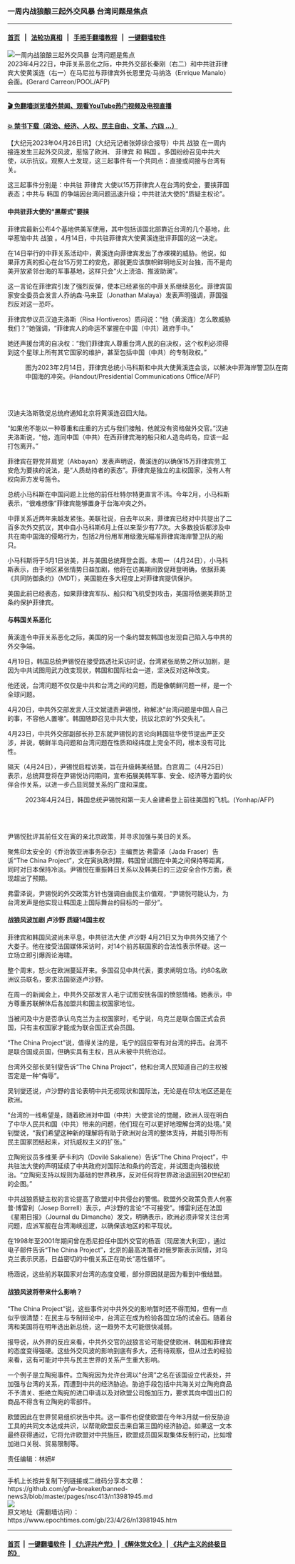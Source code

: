 ### 一周内战狼酿三起外交风暴 台湾问题是焦点
------------------------

#### [首页](https://github.com/gfw-breaker/banned-news3/blob/master/README.md) &nbsp;&nbsp;|&nbsp;&nbsp; [法轮功真相](https://github.com/begood0513/basic/blob/master/README.md)  &nbsp;&nbsp;|&nbsp;&nbsp; [手把手翻墙教程](https://github.com/gfw-breaker/guides/wiki)  &nbsp;&nbsp;|&nbsp;&nbsp; [一键翻墙软件](https://github.com/gfw-breaker/nogfw/blob/master/README.md)  



<div><img alt="一周内战狼酿三起外交风暴 台湾问题是焦点" class="attachment-djy_600_400 size-djy_600_400 wp-post-image" src="https://i.epochtimes.com/assets/uploads/2023/04/id13982048-000_33DM9X8-600x400.jpg"/>
<div class="caption">
 2023年4月22日，中菲关系恶化之际，中共外交部长秦刚（右二）和中共驻菲律宾大使黄溪连（右一）在马尼拉与菲律宾外长恩里克‧马纳洛（Enrique Manalo）会面。(Gerard Carreon/POOL/AFP)
</div></div><hr/>

#### [ 🎬  免翻墙浏览墙外禁闻、观看YouTube热门视频及电视直播](https://github.com/gfw-breaker/HelloWorld)

#### [ 💥  禁书下载（政治、经济、人权、民主自由、文革、六四 ...）](https://github.com/gfw-breaker/books/blob/master/README.md)

<div><p>
 【大纪元2023年04月26日讯】（大纪元记者张婷综合报导）中共
 <ok href="https://www.epochtimes.com/gb/tag/%E6%88%98%E7%8B%BC.html">
  战狼
 </ok>
 在一周内接连发生三起外交风波，惹恼了欧洲、
 <ok href="https://www.epochtimes.com/gb/tag/%E8%8F%B2%E5%BE%8B%E5%AE%BE.html">
  菲律宾
 </ok>
 和
 <ok href="https://www.epochtimes.com/gb/tag/%E9%9F%A9%E5%9B%BD.html">
  韩国
 </ok>
 。多国纷纷召见中共大使，以示抗议。观察人士发现，这三起事件有一个共同点：直接或间接与台湾有关。
</p>
<p>
 这三起事件分别是：中共驻
 <ok href="https://www.epochtimes.com/gb/tag/%E8%8F%B2%E5%BE%8B%E5%AE%BE.html">
  菲律宾
 </ok>
 大使以15万菲律宾人在台湾的安全，要挟菲国表态；中共与
 <ok href="https://www.epochtimes.com/gb/tag/%E9%9F%A9%E5%9B%BD.html">
  韩国
 </ok>
 的争端因台湾问题迅速升级；中共驻法大使的“质疑主权论”。
</p>
<h4>
 中共驻菲大使的“黑帮式”要挟
</h4>
<p>
 菲律宾最新公布4个基地供美军使用，其中包括该国北部靠近台湾的几个基地，此举惹恼中共
 <ok href="https://www.epochtimes.com/gb/tag/%E6%88%98%E7%8B%BC.html">
  战狼
 </ok>
 。4月14日，中共驻菲律宾大使黄溪连批评菲国的这一决定。
</p>
<p>
 在14日举行的中菲关系活动中，黄溪连向菲律宾发出了赤裸裸的威胁。他说，如果菲方真的担心在台15万劳工的安危，那就更应该旗帜鲜明地反对台独，而不是向美开放紧邻台海的军事基地，这样只会“火上浇油、推波助澜”。
</p>
<p>
 这一言论在菲律宾引发了强烈反弹，使本已经紧张的中菲关系继续恶化。菲律宾国家安全委员会发言人乔纳森‧马来亚（Jonathan Malaya）发表声明强调，菲国强烈反对这一恐吓。
</p>
<p>
 菲律宾参议员汉迪夫洛斯（Risa Hontiveros）质问说：“他（黄溪连）怎么敢威胁我们？”她强调，“菲律宾人的命运不掌握在中国（中共）政府手中。”
</p>
<p>
 她还声援台湾的自决权：“我们菲律宾人尊重台湾人民的自决权，这个权利必须得到这个星球上所有其它国家的维护，甚至包括中国（中共）的专制政权。”
</p>
<figure aria-describedby="caption-attachment-13982021" class="wp-caption aligncenter" id="attachment_13982021" style="width: 600px">
 <ok href="https://i.epochtimes.com/assets/uploads/2023/04/id13982021-000_33994L6.jpg" target="_blank">
  <img alt="" class="size-large wp-image-13982021" src="https://i.epochtimes.com/assets/uploads/2023/04/id13982021-000_33994L6-600x400.jpg"/>
 </ok>
 <br/><figcaption class="wp-caption-text" id="caption-attachment-13982021">
  图为2023年2月14日，菲律宾总统小马科斯和中共大使黄溪连会谈，以解决中菲海岸警卫队在南中国海的冲突。(Handout/Presidential Communications Office/AFP)
 </figcaption><br/>
</figure><br/>
<p>
 汉迪夫洛斯敦促总统府通知北京将黄溪连召回大陆。
</p>
<p>
 “如果他不能以一种尊重和庄重的方式与我们接触，他就没有资格做外交官。”汉迪夫洛斯说，“他，连同中国（中共）在西菲律宾海的船只和人造岛屿岛，应该一起打包离开。”
</p>
<p>
 菲律宾在野党并肩党（Akbayan）发表声明说，黄溪连的以确保15万菲律宾劳工安危为要挟的说法，是“人质劫持者的表态”。菲律宾是独立的主权国家，没有人有权向菲方发号施令。
</p>
<p>
 总统小马科斯在中国问题上比他的前任杜特尔特更直言不讳。今年2月，小马科斯表示，“很难想像”菲律宾能够置身于台海冲突之外。
</p>
<p>
 中菲关系近两年来越发紧张。美联社说，自去年以来，菲律宾已经对中共提出了二百多次外交抗议，其中自小马科斯6月上任以来至少有77次。大多数投诉都涉及中共在南中国海的侵略行为，包括2月份用军用级激光瞄准菲律宾海岸警卫队的船只。
</p>
<p>
 小马科斯将于5月1日访美，并与美国总统拜登会面。本周一（4月24日），小马科斯表示，由于地区紧张情势日益加剧，他将在访美期间敦促拜登明确，依据菲美《共同防御条约》（MDT），美国能在多大程度上对菲律宾提供保护。
</p>
<p>
 美国此前已经表态，如果菲律宾军队、船只和飞机受到攻击，美国将依据美菲防卫条约保护菲律宾。
</p>
<h4>
 与韩国关系恶化
</h4>
<p>
 黄溪连令中菲关系恶化之际，美国的另一个条约盟友韩国也发现自己陷入与中共的外交争端。
</p>
<p>
 4月19日，韩国总统尹锡悦在接受路透社采访时说，台湾紧张局势之所以加剧，是因为中共试图用武力改变现状，韩国和国际社会一道，坚决反对这种改变。
</p>
<p>
 他还说，台湾问题不仅仅是中共和台湾之间的问题，而是像朝鲜问题一样，是一个全球问题。
</p>
<p>
 4月20日，中共外交部发言人汪文斌谴责尹锡悦，称解决“台湾问题是中国人自己的事，不容他人置喙”。韩国随即召见中共大使，抗议北京的“外交失礼”。
</p>
<p>
 4月23日，中共外交部副部长孙卫东就尹锡悦的言论向韩国驻华使节提出严正交涉，并说，朝鲜半岛问题和台湾问题在性质和经纬度上完全不同，根本没有可比性。
</p>
<p>
 隔天（4月24日），尹锡悦启程访美，旨在升级韩美结盟。白宫周二（4月25日）表示，总统拜登将在尹锡悦访问期间，宣布拓展美韩军事、安全、经济等方面的伙伴合作关系，以进一步凸显同盟关系的广度和深度。
</p>
<figure aria-describedby="caption-attachment-13982129" class="wp-caption aligncenter" id="attachment_13982129" style="width: 600px">
 <ok href="https://i.epochtimes.com/assets/uploads/2023/04/id13982129-000_33DQ98E.jpg" target="_blank">
  <img alt="" class="size-large wp-image-13982129" src="https://i.epochtimes.com/assets/uploads/2023/04/id13982129-000_33DQ98E-600x452.jpg"/>
 </ok>
 <br/><figcaption class="wp-caption-text" id="caption-attachment-13982129">
  2023年4月24日，韩国总统尹锡悦和第一夫人金建希登上前往美国的飞机。(Yonhap/AFP)
 </figcaption><br/>
</figure><br/>
<p>
 尹锡悦批评其前任文在寅的亲北京政策，并寻求加强与美日的关系。
</p>
<p>
 聚焦印太安全的《乔治敦亚洲事务杂志》主编贾达‧弗雷泽（Jada Fraser）告诉“The China Project”，文在寅执政时期，韩国曾试图在中美之间保持等距离，同时对日本保持冷淡。尹锡悦在重振韩日关系以及韩美日的三边安全合作方面，表现超出了预期。
</p>
<p>
 弗雷泽说，尹锡悦的外交政策方针也强调自由民主价值观，“尹锡悦可能认为，为台湾发声是他实现让韩国走上国际舞台的目标的一部分”。
</p>
<h4>
 战狼风波加剧
 <ok href="https://www.epochtimes.com/gb/tag/%E5%8D%A2%E6%B2%99%E9%87%8E.html">
  卢沙野
 </ok>
 质疑14国主权
</h4>
<p>
 菲律宾和韩国风波尚未平息，中共驻法大使
 <ok href="https://www.epochtimes.com/gb/tag/%E5%8D%A2%E6%B2%99%E9%87%8E.html">
  卢沙野
 </ok>
 4月21日又为中共外交捅了个大娄子。他在接受法国媒体采访时，对14个前苏联国家的合法性表示怀疑。这一立场立即引爆舆论海啸。
</p>
<p>
 整个周末，怒火在欧洲蔓延开来。多国召见中共代表，要求阐明立场。约80名欧洲议员联名，要求法国驱逐卢沙野。
</p>
<p>
 在周一的新闻会上，中共外交部发言人毛宁试图安抚各国的愤怒情绪。她表示，中方尊重苏联解体后各加盟共和国主权国家地位。
</p>
<p>
 当被问及中方是否承认乌克兰为主权国家时，毛宁说，乌克兰是联合国正式会员国，只有主权国家才能成为联合国正式会员国。
</p>
<p>
 “The China Project”说，值得关注的是，毛宁的回应带有对台湾的抨击。台湾不是联合国成员国，但确实具有主权，且从未被中共统治过。
</p>
<p>
 台湾外交部长吴钊燮告诉“The China Project”，他和台湾人民知道自己的主权被否定是一种“侮辱”。
</p>
<p>
 吴钊燮还说，卢沙野的言论表明中共无视现状和国际法，无论是在印太地区还是在欧洲。
</p>
<p>
 “台湾的一线希望是，随着欧洲对中国（中共）大使言论的觉醒，欧洲人现在明白了中华人民共和国（中共）带来的问题，他们现在可以更好地理解台湾的处境。”吴钊燮说，“我们希望这种新的理解将有助于欧洲对台湾的整体支持，并能引导所有民主国家团结起来，对抗威权主义的扩张。”
</p>
<p>
 立陶宛议员多维莱‧萨卡利内（Dovilė Sakaliene）告诉“The China Project”，中共驻法大使的声明延续了中共政府对国际法和条约的否定，并试图走向强权统治。“立陶宛支持以规则为基础的世界秩序，反对任何将世界政治退回到20世纪初的企图。”
</p>
<p>
 中共战狼质疑主权的言论提高了欧盟对中共侵台的警惕。欧盟外交政策负责人何塞普‧博雷利（Josep Borrell）表示，卢沙野的言论“不可接受”。博雷利还在法国《星期日报》（Journal du Dimanche）发文，明确表示，欧洲必须非常关注台湾问题，应派军舰在台湾海峡巡逻，以确保该地区的和平现状。
</p>
<p>
 在1998年至2001年期间曾在悉尼担任中国外交官的杨涵（现居澳大利亚），通过电子邮件告诉“The China Project”，北京的最高决策者对俄罗斯表示同情，对乌克兰表示厌恶，日益密切的中俄关系正在助长“恶性循环”。
</p>
<p>
 杨涵说，这些前苏联国家对台湾的态度变暖，部分原因就是因为看到中俄结盟。
</p>
<h4>
 战狼风波将带来什么影响？
</h4>
<p>
 “The China Project”说，这些事件对中共外交的影响暂时还不得而知，但有一点似乎很清楚：在民主与专制辩论中，台湾正在成为检验各国立场的试金石。随着台湾和美国将在明年选出新总统，这一趋势不太可能很快减弱。
</p>
<p>
 报导说，从外界的反应来看，中共外交官的战狼言论可能促使欧洲、韩国和菲律宾的态度变得强硬。这些外交风波的影响到底有多大，还有待观察，但从过去的经验来看，这有可能对中共与民主世界的关系产生重大影响。
</p>
<p>
 一个例子是立陶宛事件。立陶宛因为允许台湾以“台湾”之名在该国设立代表处，并加强与台湾的关系，而遭到中共的经济胁迫。胁迫手段包括中共海关对立陶宛商品不予清关、拒绝立陶宛的进口申请以及对欧盟公司施加压力，要求其向中国出口的商品不得含有立陶宛的零部件。
</p>
<p>
 欧盟因此在世界贸易组织状告中共。这一事件也促使欧盟在今年3月就一份反胁迫工具的共同文本达成共识，以帮助欧盟反击来自第三国的经济胁迫。如果这一文本最终获得通过，它将允许欧盟对中共施压，欧盟成员国采取集体反制行动，比如增加进口关税、贸易限制等。
</p>
<p>
 责任编辑：林妍#
</p>
</div>
<hr/>
手机上长按并复制下列链接或二维码分享本文章：<br/>
https://github.com/gfw-breaker/banned-news3/blob/master/pages/nsc413/n13981945.md <br/>
<a href='https://github.com/gfw-breaker/banned-news3/blob/master/pages/nsc413/n13981945.md'><img src='https://github.com/gfw-breaker/banned-news3/blob/master/pages/nsc413/n13981945.md.png'/></a> <br/>
原文地址（需翻墙访问）：https://www.epochtimes.com/gb/23/4/26/n13981945.htm


------------------------
#### [首页](https://github.com/gfw-breaker/banned-news3/blob/master/README.md) &nbsp;|&nbsp; [一键翻墙软件](https://github.com/gfw-breaker/nogfw/blob/master/README.md) &nbsp;| [《九评共产党》](https://github.com/gfw-breaker/9ping.md/blob/master/README.md#九评之一评共产党是什么) | [《解体党文化》](https://github.com/gfw-breaker/jtdwh.md/blob/master/README.md) | [《共产主义的终极目的》](https://github.com/gfw-breaker/gczydzjmd.md/blob/master/README.md)


<img src='http://gfw-breaker.win/banned-news3/pages/nsc413/n13981945.md' width='0px' height='0px'/>